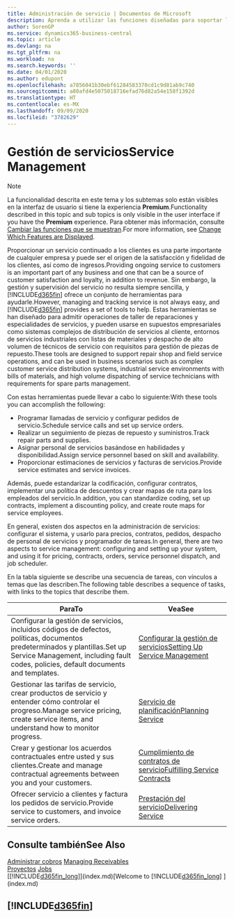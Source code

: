 ```yaml
---
title: Administración de servicio | Documentos de Microsoft
description: Aprenda a utilizar las funciones diseñadas para soportar las operaciones del taller de reparaciones y del servicio de campo.
author: SorenGP
ms.service: dynamics365-business-central
ms.topic: article
ms.devlang: na
ms.tgt_pltfrm: na
ms.workload: na
ms.search.keywords: ''
ms.date: 04/01/2020
ms.author: edupont
ms.openlocfilehash: a7856041b30ebf61284583370cd1c9d81ab9c740
ms.sourcegitcommit: a80afd4e5075018716efad76d82a54e158f1392d
ms.translationtype: HT
ms.contentlocale: es-MX
ms.lasthandoff: 09/09/2020
ms.locfileid: "3782629"
---
```

# <a name="service-management"></a><span data-ttu-id="7d295-103">Gestión de servicios</span><span class="sxs-lookup"><span data-stu-id="7d295-103">Service Management</span></span>
> [!NOTE]
> <span data-ttu-id="7d295-104">La funcionalidad descrita en este tema y los subtemas solo están visibles en la interfaz de usuario si tiene la experiencia **Premium**.</span><span class="sxs-lookup"><span data-stu-id="7d295-104">Functionality described in this topic and sub topics is only visible in the user interface if you have the **Premium** experience.</span></span> <span data-ttu-id="7d295-105">Para obtener más información, consulte [Cambiar las funciones que se muestran](ui-experiences.md).</span><span class="sxs-lookup"><span data-stu-id="7d295-105">For more information, see [Change Which Features are Displayed](ui-experiences.md).</span></span>

<span data-ttu-id="7d295-106">Proporcionar un servicio continuado a los clientes es una parte importante de cualquier empresa y puede ser el origen de la satisfacción y fidelidad de los clientes, así como de ingresos.</span><span class="sxs-lookup"><span data-stu-id="7d295-106">Providing ongoing service to customers is an important part of any business and one that can be a source of customer satisfaction and loyalty, in addition to revenue.</span></span> <span data-ttu-id="7d295-107">Sin embargo, la gestión y supervisión del servicio no resulta siempre sencilla, y [!INCLUDE[d365fin](includes/d365fin_md.md)] ofrece un conjunto de herramientas para ayudarle.</span><span class="sxs-lookup"><span data-stu-id="7d295-107">However, managing and tracking service is not always easy, and [!INCLUDE[d365fin](includes/d365fin_md.md)] provides a set of tools to help.</span></span> <span data-ttu-id="7d295-108">Estas herramientas se han diseñado para admitir operaciones de taller de reparaciones y especialidades de servicios, y pueden usarse en supuestos empresariales como sistemas complejos de distribución de servicios al cliente, entornos de servicios industriales con listas de materiales y despacho de alto volumen de técnicos de servicio con requisitos para gestión de piezas de repuesto.</span><span class="sxs-lookup"><span data-stu-id="7d295-108">These tools are designed to support repair shop and field service operations, and can be used in business scenarios such as complex customer service distribution systems, industrial service environments with bills of materials, and high volume dispatching of service technicians with requirements for spare parts management.</span></span>  

 <span data-ttu-id="7d295-109">Con estas herramientas puede llevar a cabo lo siguiente:</span><span class="sxs-lookup"><span data-stu-id="7d295-109">With these tools you can accomplish the following:</span></span>  

* <span data-ttu-id="7d295-110">Programar llamadas de servicio y configurar pedidos de servicio.</span><span class="sxs-lookup"><span data-stu-id="7d295-110">Schedule service calls and set up service orders.</span></span>  
* <span data-ttu-id="7d295-111">Realizar un seguimiento de piezas de repuesto y suministros.</span><span class="sxs-lookup"><span data-stu-id="7d295-111">Track repair parts and supplies.</span></span>  
* <span data-ttu-id="7d295-112">Asignar personal de servicios basándose en habilidades y disponibilidad.</span><span class="sxs-lookup"><span data-stu-id="7d295-112">Assign service personnel based on skill and availability.</span></span>  
* <span data-ttu-id="7d295-113">Proporcionar estimaciones de servicios y facturas de servicios.</span><span class="sxs-lookup"><span data-stu-id="7d295-113">Provide service estimates and service invoices.</span></span>  

<span data-ttu-id="7d295-114">Además, puede estandarizar la codificación, configurar contratos, implementar una política de descuentos y crear mapas de ruta para los empleados del servicio.</span><span class="sxs-lookup"><span data-stu-id="7d295-114">In addition, you can standardize coding, set up contracts, implement a discounting policy, and create route maps for service employees.</span></span>  

<span data-ttu-id="7d295-115">En general, existen dos aspectos en la administración de servicios: configurar el sistema, y usarlo para precios, contratos, pedidos, despacho de personal de servicios y programador de tareas.</span><span class="sxs-lookup"><span data-stu-id="7d295-115">In general, there are two aspects to service management: configuring and setting up your system, and using it for pricing, contracts, orders, service personnel dispatch, and job scheduler.</span></span>  

<span data-ttu-id="7d295-116">En la tabla siguiente se describe una secuencia de tareas, con vínculos a temas que las describen.</span><span class="sxs-lookup"><span data-stu-id="7d295-116">The following table describes a sequence of tasks, with links to the topics that describe them.</span></span>   

|<span data-ttu-id="7d295-117">**Para**</span><span class="sxs-lookup"><span data-stu-id="7d295-117">**To**</span></span>|<span data-ttu-id="7d295-118">**Vea**</span><span class="sxs-lookup"><span data-stu-id="7d295-118">**See**</span></span>|  
|------------|-------------|  
|<span data-ttu-id="7d295-119">Configurar la gestión de servicios, incluidos códigos de defectos, políticas, documentos predeterminados y plantillas.</span><span class="sxs-lookup"><span data-stu-id="7d295-119">Set up Service Management, including fault codes, policies, default documents and templates.</span></span>|[<span data-ttu-id="7d295-120">Configurar la gestión de servicios</span><span class="sxs-lookup"><span data-stu-id="7d295-120">Setting Up Service Management</span></span>](service-setup-service.md)|  
|<span data-ttu-id="7d295-121">Gestionar las tarifas de servicio, crear productos de servicio y entender cómo controlar el progreso.</span><span class="sxs-lookup"><span data-stu-id="7d295-121">Manage service pricing, create service items, and understand how to monitor progress.</span></span>|[<span data-ttu-id="7d295-122">Servicio de planificación</span><span class="sxs-lookup"><span data-stu-id="7d295-122">Planning Service</span></span>](service-plan-service.md)|  
|<span data-ttu-id="7d295-123">Crear y gestionar los acuerdos contractuales entre usted y sus clientes.</span><span class="sxs-lookup"><span data-stu-id="7d295-123">Create and manage contractual agreements between you and your customers.</span></span>|[<span data-ttu-id="7d295-124">Cumplimiento de contratos de servicio</span><span class="sxs-lookup"><span data-stu-id="7d295-124">Fulfilling Service Contracts</span></span>](service-fulfill-service-contracts.md)|  
|<span data-ttu-id="7d295-125">Ofrecer servicio a clientes y factura los pedidos de servicio.</span><span class="sxs-lookup"><span data-stu-id="7d295-125">Provide service to customers, and invoice service orders.</span></span>|[<span data-ttu-id="7d295-126">Prestación del servicio</span><span class="sxs-lookup"><span data-stu-id="7d295-126">Delivering Service</span></span>](service-deliver-service.md)|  

## <a name="see-also"></a><span data-ttu-id="7d295-127">Consulte también</span><span class="sxs-lookup"><span data-stu-id="7d295-127">See Also</span></span>  
<span data-ttu-id="7d295-128">[Administrar cobros](receivables-manage-receivables.md) </span><span class="sxs-lookup"><span data-stu-id="7d295-128">[Managing Receivables](receivables-manage-receivables.md) </span></span>  
<span data-ttu-id="7d295-129">[Proyectos](projects-how-create-jobs.md) </span><span class="sxs-lookup"><span data-stu-id="7d295-129">[Jobs](projects-how-create-jobs.md) </span></span>  
<span data-ttu-id="7d295-130">[[!INCLUDE[d365fin_long](includes/d365fin_long_md.md)]](index.md)</span><span class="sxs-lookup"><span data-stu-id="7d295-130">[Welcome to [!INCLUDE[d365fin_long](includes/d365fin_long_md.md)] ](index.md)</span></span>

## [!INCLUDE[d365fin](includes/free_trial_md.md)]  

